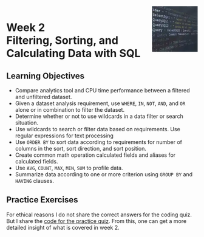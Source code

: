 <a href="../">
  <img src="/img/SQL_for_Data_Science_logo.avif" width="120" align="right">
</a>

# Week 2 <br> Filtering, Sorting, and Calculating Data with SQL

## Learning Objectives
- Compare analytics tool and CPU time performance between a filtered and unfiltered dataset.
- Given a dataset analysis requirement, use `WHERE`, `IN`, `NOT`, `AND`, and `OR` alone or in combination to filter the dataset.
- Determine whether or not to use wildcards in a data filter or search situation.
- Use wildcards to search or filter data based on requirements. Use regular expressions for text processing
- Use `ORDER BY` to sort data according to requirements for number of columns in the sort, sort direction, and sort position.
- Create common math operation calculated fields and aliases for calculated fields.
- Use `AVG`, `COUNT`, `MAX`, `MIN`, `SUM` to profile data.
- Summarize data according to one or more criterion using `GROUP BY` and `HAVING` clauses.

## Practice Exercises

For ethical reasons I do not share the correct answers for the coding quiz. But I share the [code for the practice quiz](./exercise.sql). From this, one can get a more detailed insight of what is covered in week 2. 
